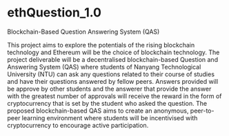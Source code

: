 # ethQuestion_1.0
Blockchain-Based Question Answering System (QAS)

This project aims to explore the potentials of the rising blockchain technology and Ethereum will be the choice of blockchain technology. The project deliverable will be a decentralised blockchain-based Question and Answering System (QAS) where students of Nanyang Technological University (NTU) can ask any questions related to their course of studies and have their questions answered by fellow peers. Answers provided will be approve by other students and the answerer that provide the answer with the greatest number of approvals will receive the reward in the form of cryptocurrency that is set by the student who asked the question. The proposed blockchain-based QAS aims to create an anonymous, peer-to-peer learning environment where students will be incentivised with cryptocurrency to encourage active participation.
